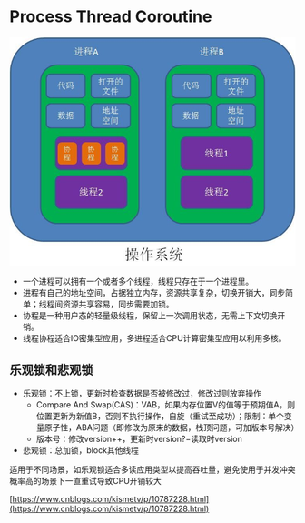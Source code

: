 # Process Thread Coroutine

![](../.gitbook/assets/协程.jpeg)



* 一个进程可以拥有一个或者多个线程，线程只存在于一个进程里。
* 进程有自己的地址空间，占据独立内存，资源共享复杂，切换开销大，同步简单；线程间资源共享容易，同步需要加锁。
* 协程是一种用户态的轻量级线程，保留上一次调用状态，无需上下文切换开销。
* 线程协程适合IO密集型应用，多进程适合CPU计算密集型应用以利用多核。



## 乐观锁和悲观锁

* 乐观锁：不上锁，更新时检查数据是否被修改过，修改过则放弃操作
  * Compare And Swap(CAS)：VAB，如果内存位置V的值等于预期值A，则位置更新为新值B，否则不执行操作，自旋（重试至成功）；限制：单个变量原子性，ABA问题（即修改为原来的数据，栈顶问题，可加版本号解决）
  * 版本号：修改version++，更新时version?=读取时version
* 悲观锁：总加锁，block其他线程

适用于不同场景，如乐观锁适合多读应用类型以提高吞吐量，避免使用于并发冲突概率高的场景下一直重试导致CPU开销较大

[https://www.cnblogs.com/kismetv/p/10787228.html](https://www.cnblogs.com/kismetv/p/10787228.html)





